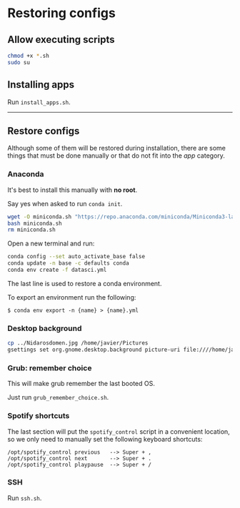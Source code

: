 # Restoring configs

## Allow executing scripts

```sh
chmod +x *.sh
sudo su
```
## Installing apps

Run `install_apps.sh`.

------------------------

## Restore configs

Although some of them will be restored during installation, there are some things that must be done manually or that do not fit into the _app_ category.

### Anaconda

It's best to install this manually with **no root**.

Say yes when asked to run `conda init`.

```sh
wget -O miniconda.sh "https://repo.anaconda.com/miniconda/Miniconda3-latest-Linux-x86_64.sh"
bash miniconda.sh
rm miniconda.sh
```

Open a new terminal and run:

```sh
conda config --set auto_activate_base false
conda update -n base -c defaults conda
conda env create -f datasci.yml
```

The last line is used to restore a conda environment.

To export an environment run the following:

    $ conda env export -n {name} > {name}.yml


### Desktop background

```sh
cp ../Nidarosdomen.jpg /home/javier/Pictures
gsettings set org.gnome.desktop.background picture-uri file:////home/javier/Pictures/Nidarosdomen.jpg
```

### Grub: remember choice

This will make grub remember the last booted OS.

Just run `grub_remember_choice.sh`.

### Spotify shortcuts

The last section will put the `spotify_control` script in a convenient location, so we only need to manually set the following keyboard shortcuts:

    /opt/spotify_control previous 	--> Super + ,
    /opt/spotify_control next 	    --> Super + .
    /opt/spotify_control playpause	--> Super + /

### SSH

Run `ssh.sh`.
